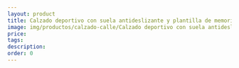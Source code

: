 ```yaml
---
layout: product
title: Calzado deportivo con suela antideslizante y plantilla de memoria. Ven a verlo
image: img/productos/calzado-calle/Calzado deportivo con suela antideslizante y plantilla de memoria. Ven a verlo.webp
price: 
tags: 
description: 
order: 0
---
```


